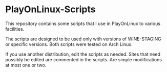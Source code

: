 # PlayOnLinux-Scripts
This repository contains some scripts that I use in PlayOnLinux to various facilities.

The scripts are designed to be used only with versions of WINE-STAGING or specific versions. Both scripts were tested on Arch Linux.

If you use another distribution, edit the scripts as needed. Sites that need possibly be edited are commented in the scripts. Are simple modifications at most one or two.
